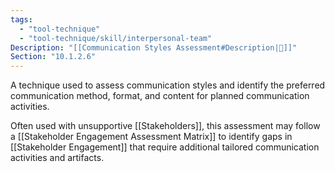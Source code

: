 ```yaml
---
tags:
  - "tool-technique"
  - "tool-technique/skill/interpersonal-team"
Description: "[[Communication Styles Assessment#Description|📝]]"
Section: "10.1.2.6"
---
```

A technique used to assess communication styles and identify the preferred communication method, format, and content for planned communication activities.

Often used with unsupportive [[Stakeholders]], this assessment may follow a [[Stakeholder Engagement Assessment Matrix]] to identify gaps in [[Stakeholder Engagement]] that require additional tailored communication activities and artifacts.